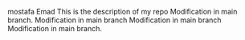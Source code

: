 mostafa Emad This is the description of my repo
Modification in main branch.
Modification in main branch
Modification in main branch
Modification in main branch.
